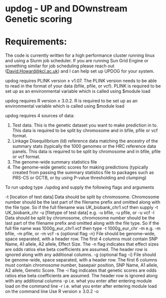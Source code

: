 # updog - UP and DOwnstream Genetic scoring

# Requirements:

The code is currently written for a high performance cluster running linux and using a Slurm job scheduler. If you are running Sun Grid Engine or something similar for job scheduling please reach out (David.Howard@kcl.ac.uk) and I can help set up UPDOG for your system.

updog requires PLINK version ≥ v1.07. The PLINK version needs to be able to read in the format of your data (bfile, pfile, or vcf). PLINK is required to be set up as an environmental variable which is called using $module load

updog requires R version ≥ 3.0.2. R is required to be set up as an environmental variable which is called using $module load

updog requires 4 sources of data:
1. Test data. This is the genetic dataset you want to make prediction in to. This data is required to be split by chromosome and in bfile, pfile or vcf format.
2. Linkage Disequilibrium (ld) reference data matching the ancestry of the summary stats (typically the 1000 genomes or the HRC reference data panels. This data is required to be split by chromosome and in bfile, pfile or vcf format.
3. The genome-wide summary statistics file
4. The genome-wide genetic scores for making predictions (typically created from passing the summary statistics file to packages such as PRS-CS or GCTB, or by using P-value thresholding and clumping)

  To run updog type ./updog and supply the following flags and arguments

  -t [location of test data]
     Data should be split by chromosome. Chromosome number should be the last
     part of the filename prefix and omitted along with the file type. So if the
     full filename was UK_biobank_chr1.vcf then supply -t UK_biobank_chr
  -u [filetype of test data]
     e.g. -u bfile, -u pfile, or -u vcf
  -l <location of ld reference data for summary statistics>
     Data should be split by chromosome, chromosome number should be the last
     part of the filename prefix and omitted along with the file type. So if the
     full file name was 1000g_eur_chr1.vcf then type -t 1000g_eur_chr
  -m <filetype of ld reference for summary statistics>
     e.g. -m bfile, -m pfile, or -m vcf
  -s <location of summary statistics> {optional flag -n}
     File should be genome-wide, space separated, with a header row. The first 4
     columns must contain SNP Name, A1 allele, A2 allele, Effect Size. The -n
     flag indicates that effect sizes are odds ratios else beta coefficients are
     assumed. The header row is ignored along with any additional columns.
  -g <location of genetic scores> {optional flag -i}
     File should be genome-wide, space separated, with a header row. The first 6
     columns must contain chromosome number, basepair position, SNP Name, A1
     allele, A2 allele, Genetic Score. The -i flag indicates that genetic scores
     are odds ratios else beta coefficients are assumed. The header row is
     ignored along with any additional columns
  -p <location of plink environment module>
     i.e. what you enter after entering module load on the command line
  -r <location of R environment module>
     i.e. what you enter after entering module load on the command line
     Use R version ≥ 3.0.2
  -o <name for output>


